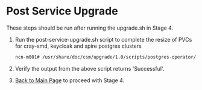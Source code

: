 # Post Service Upgrade

These steps should be run after running the upgrade.sh in Stage 4.

1. Run the post-service-upgrade.sh script to complete the resize of PVCs for cray-smd, keycloak and spire postgres clusters

   ```bash
   ncn-m001# /usr/share/doc/csm/upgrade/1.0/scripts/postgres-operator/post-service-upgrade.sh
   ```
2. Verify the output from the above script returns 'Successful'.

3. [Back to Main Page](../../README.md) to proceed with Stage 4.

